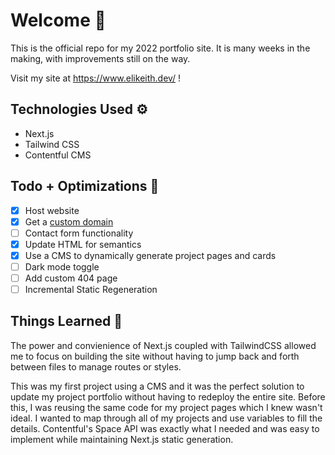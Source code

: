 # Welcome 👋

This is the official repo for my 2022 portfolio site. It is many weeks in the making, with improvements still on the way.

Visit my site at https://www.elikeith.dev/ !

## Technologies Used ⚙️

- Next.js
- Tailwind CSS
- Contentful CMS

## Todo + Optimizations 📝

- [x] Host website
- [x] Get a [custom domain](https://www.elikeith.dev/)
- [ ] Contact form functionality
- [x] Update HTML for semantics
- [x] Use a CMS to dynamically generate project pages and cards
- [ ] Dark mode toggle
- [ ] Add custom 404 page
- [ ] Incremental Static Regeneration

## Things Learned 🔖

The power and convienience of Next.js coupled with TailwindCSS allowed me to focus on building the site without having to jump back and forth between files to manage routes or styles.

This was my first project using a CMS and it was the perfect solution to update my project portfolio without having to redeploy the entire site. Before this, I was reusing the same code for my project pages which I knew wasn't ideal. I wanted to map through all of my projects and use variables to fill the details. Contentful's Space API was exactly what I needed and was easy to implement while maintaining Next.js static generation.
